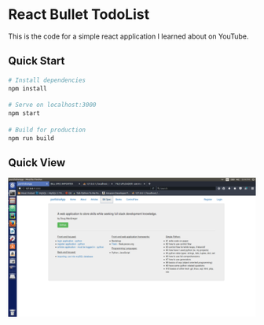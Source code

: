 # React Bullet TodoList

This is the code for a simple react application I learned about on YouTube.

## Quick Start

```bash
# Install dependencies
npm install

# Serve on localhost:3000
npm start

# Build for production
npm run build
```
## Quick View
![python-code](https://raw.githubusercontent.com/SEDoug/portfolioapp/master/static/Screenshot%20from%202017-10-19%2020-44-01.png)
